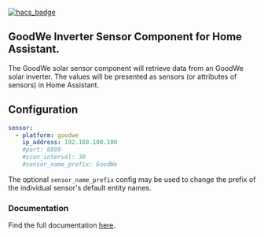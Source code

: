 [![hacs_badge](https://img.shields.io/badge/HACS-Default-orange.svg?style=for-the-badge)](https://github.com/custom-components/hacs)

## GoodWe Inverter Sensor Component for Home Assistant.

The GoodWe solar sensor component will retrieve data from an GoodWe solar inverter.
The values will be presented as sensors (or attributes of sensors) in Home Assistant.

## Configuration

```YAML
sensor:
  - platform: goodwe
    ip_address: 192.168.100.100
    #port: 8899
    #scan_interval: 30
    #sensor_name_prefix: GoodWe
```

The optional `sensor_name_prefix` config may be used to change the prefix of the individual sensor's default entity names.

### Documentation

Find the full documentation [here](https://github.com/mletenay/home-assistant-goodwe-inverter).
